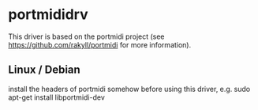 # portmididrv

This driver is based on the portmidi project (see https://github.com/rakyll/portmidi for more information).

## Linux / Debian

install the headers of portmidi somehow before using this driver, e.g. sudo apt-get install libportmidi-dev


